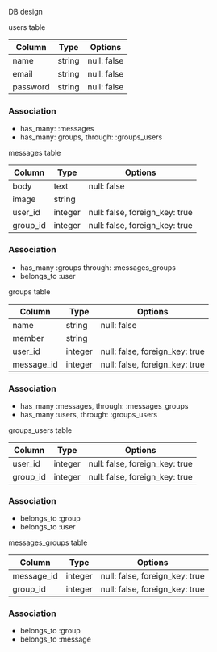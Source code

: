 DB design

users table

|Column|Type|Options|
|------|----|-------|
|name|string|null: false|
|email|string|null: false|
|password|string|null: false|

### Association
- has_many: :messages
- has_many: groups, through: :groups_users

messages table

|Column|Type|Options|
|------|----|-------|
|body|text|null: false|
|image|string||
|user_id|integer|null: false, foreign_key: true|
|group_id|integer|null: false, foreign_key: true|

### Association
- has_many :groups through: :messages_groups
- belongs_to :user

groups table

|Column|Type|Options|
|------|----|-------|
|name|string|null: false|
|member|string||
|user_id|integer|null: false, foreign_key: true|
|message_id|integer|null: false, foreign_key: true|


### Association
- has_many :messages, through: :messages_groups
- has_many :users, through: :groups_users

groups_users table

|Column|Type|Options|
|------|----|-------|
|user_id|integer|null: false, foreign_key: true|
|group_id|integer|null: false, foreign_key: true|

### Association
- belongs_to :group
- belongs_to :user

messages_groups table

|Column|Type|Options|
|------|----|-------|
|message_id|integer|null: false, foreign_key: true|
|group_id|integer|null: false, foreign_key: true|

### Association
- belongs_to :group
- belongs_to :message